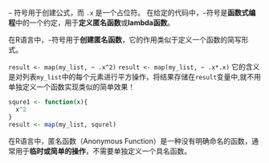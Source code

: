 `~` 符号用于创建公式，而 `.x` 是一个占位符。
在给定的代码中，`~`符号是**函数式编程**中的一个约定，用于**定义匿名函数**或**lambda函数**。

在R语言中，`~`符号用于**创建匿名函数**，它的作用类似于定义一个函数的简写形式。

`result <- map(my_list, ~ .x^2)`
`result <- map(my_list, ~ .x*.x)`
它的含义是对列表`my_list`中的每个元素进行平方操作，将结果存储在`result`变量中,就不用单独定义一个函数实现类似的简单效果！
```R
squre1 <- function(x){
  x^2
}
result <- map(my_list, squrel)

``` 


在R语言中，匿名函数（Anonymous Function）是一种没有明确命名的函数，通常用于**临时或简单的操作**，不需要单独定义一个具名函数。



